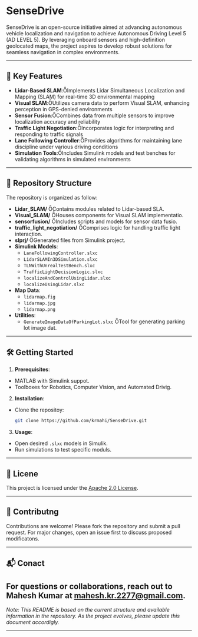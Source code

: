 

# SenseDrive

SenseDrive is an open-source initiative aimed at advancing autonomous vehicle localization and navigation to achieve Autonomous Driving Level 5 (AD LEVEL 5). By leveraging onboard sensors and high-definition geolocated maps, the project aspires to develop robust solutions for seamless navigation in complex environments.

---

## 🚗 Key Features

- **Lidar-Based SLAM**:Implements Lidar Simultaneous Localization and Mapping (SLAM) for real-time 3D environmental mapping
- **Visual SLAM**:Utilizes camera data to perform Visual SLAM, enhancing perception in GPS-denied environments
- **Sensor Fusion**:Combines data from multiple sensors to improve localization accuracy and reliability
- **Traffic Light Negotiation**:Incorporates logic for interpreting and responding to traffic signals
- **Lane Following Controller**:Provides algorithms for maintaining lane discipline under various driving conditions
- **Simulation Tools**:Includes Simulink models and test benches for validating algorithms in simulated environments

---

## 📁 Repository Structure
The repository is organized as follow:

- **Lidar_SLAM/** Contains modules related to Lidar-based SLA.
- **Visual_SLAM/** Houses components for Visual SLAM implementatio.
- **sensorfusion/** Includes scripts and models for sensor data fusio.
- **traffic_light_negotiation/** Comprises logic for handling traffic light interaction.
- **slprj/** Generated files from Simulink project.
- **Simulink Models**:
  - `LaneFollowingController.slxc`
  - `LidarSLAMIn3DSimulation.slxc`
  - `TLNWithUnrealTestBench.slxc`
  - `TrafficLightDecisionLogic.slxc`
  - `localizeAndControlUsingLidar.slxc`
  - `localizeUsingLidar.slxc`
- **Map Data**:
  - `lidarmap.fig`
  - `lidarmap.jpg`
  - `lidarmap.png`
- **Utilities**:
  - `GenerateImageDataOfParkingLot.slxc` Tool for generating parking lot image dat.

---

## 🛠️ Getting Started

1. **Prerequisites**:
  - MATLAB with Simulink suppot.
  - Toolboxes for Robotics, Computer Vision, and Automated Drivig.

2. **Installation**:
  - Clone the repositoy:
     ```bash
     git clone https://github.com/krmahi/SenseDrive.git
     ```

3. **Usage**:
  - Open desired `.slxc` models in Simulik.
  - Run simulations to test specific moduls.

---

## 📄 Licene

This project is licensed under the [Apache 2.0 License](https://github.com/krmahi/SenseDrive/blob/main/LICENE).

---

## 🤝 Contributng

Contributions are welcome! Please fork the repository and submit a pull request. For major changes, open an issue first to discuss proposed modificatons.

---

## 📬 Conact

For questions or collaborations, reach out to Mahesh Kumar at [mahesh.kr.2277@gmail.com](mailto:mahesh.kr.2277@gmailcom).
---

*Note: This README is based on the current structure and available information in the repository. As the project evolves, please update this document accordigly.*

--- 
